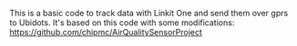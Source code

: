 This is a basic code to track data with Linkit One and send them over gprs to Ubidots. It's based on this code with some modifications: https://github.com/chipmc/AirQualitySensorProject
